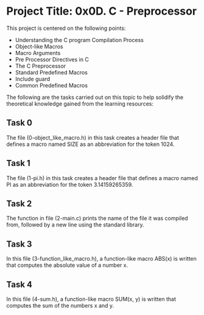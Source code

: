 # Project Title: 0x0D. C - Preprocessor

This project is centered on the following points:
- Understanding the C program Compilation Process
- Object-like Macros
- Macro Arguments
- Pre Processor Directives in C
- The C Preprocessor
- Standard Predefined Macros
- Include guard
- Common Predefined Macros

The following are the tasks carried out on this topic to help solidify the theoretical knowledge gained from the learning resources:

## Task 0

The file (0-object_like_macro.h) in this task creates a header file that defines a macro named SIZE as an abbreviation for the token 1024.

## Task 1

The file (1-pi.h) in this task creates a header file that defines a macro named PI as an abbreviation for the token 3.14159265359.

## Task 2

The function in file (2-main.c) prints the name of the file it was compiled from, followed by a new line using the standard library.

## Task 3

In this file (3-function_like_macro.h), a function-like macro ABS(x) is written that computes the absolute value of a number x.

## Task 4

In this file (4-sum.h), a function-like macro SUM(x, y) is written that computes the sum of the numbers x and y.
